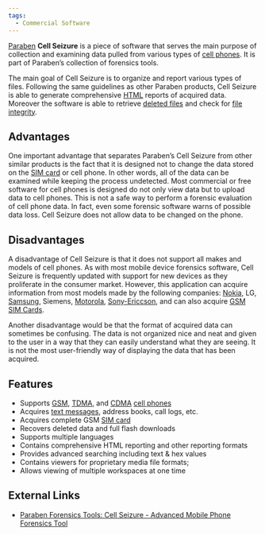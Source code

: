 ```yaml
---
tags:
  - Commercial Software
---
```

[Paraben](paraben.md) **Cell Seizure** is a piece of software
that serves the main purpose of collection and examining data pulled
from various types of [cell phones](cell_phones.md). It is part
of Paraben’s collection of forensics tools.

The main goal of Cell Seizure is to organize and report various types of
files. Following the same guidelines as other Paraben products, Cell
Seizure is able to generate comprehensive [HTML](html.md)
reports of acquired data. Moreover the software is able to retrieve
[deleted files](deleted_files.md) and check for [file
integrity](file_integrity.md).

## Advantages

One important advantage that separates Paraben’s Cell Seizure from other
similar products is the fact that it is designed not to change the data stored
on the [SIM card](sim_card.md) or cell phone. In other words, all of the data
can be examined while keeping the process undetected. Most commercial or free
software for cell phones is designed do not only view data but to upload data
to cell phones. This is not a safe way to perform a forensic evaluation of cell
phone data. In fact, even some forensic software warns of possible data loss.
Cell Seizure does not allow data to be changed on the phone.

## Disadvantages

A disadvantage of Cell Seizure is that it does not support all makes and
models of cell phones. As with most mobile device forensics software,
Cell Seizure is frequently updated with support for new devices as they
proliferate in the consumer market. However, this application can
acquire information from most models made by the following companies:
[Nokia](nokia.md), LG,
[Samsung](samsung.md), Siemens,
[Motorola](motorola.md),
[Sony-Ericcson](sony-ericcson.md), and can also acquire
[GSM](gsm.md) [SIM Cards](sim_cards.md).

Another disadvantage would be that the format of acquired data can
sometimes be confusing. The data is not organized nice and neat and
given to the user in a way that they can easily understand what they are
seeing. It is not the most user-friendly way of displaying the data that
has been acquired.

## Features

- Supports [GSM](gsm.md), [TDMA](tdma.md), and
  [CDMA](cdma.md) [cell phones](cell_phones.md)
- Acquires [text messages](sms.md), address books, call logs,
  etc.
- Acquires complete GSM [SIM card](sim_card.md)
- Recovers deleted data and full flash downloads
- Supports multiple languages
- Contains comprehensive HTML reporting and other reporting formats
- Provides advanced searching including text & hex values
- Contains viewers for proprietary media file formats;
- Allows viewing of multiple workspaces at one time

## External Links

* [Paraben Forensics Tools: Cell Seizure - Advanced Mobile Phone Forensics
  Tool](http://www.paraben-forensics.com/catalog/product_info.php?cPath=25&products_id=311)
